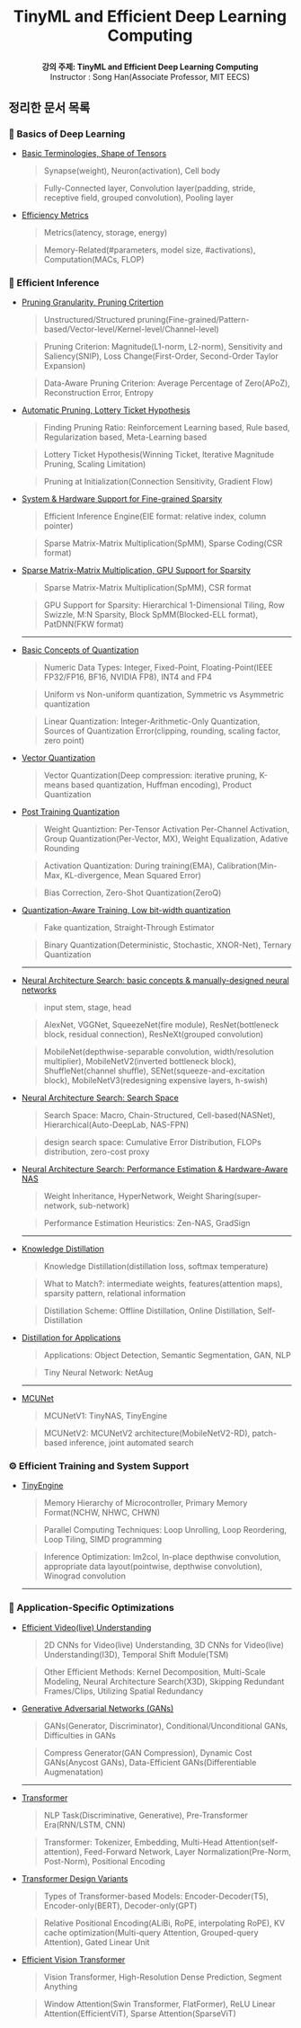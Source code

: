 <div width="100%" height="100%" align="center">
  
<h1 align="center">
  <p align="center">TinyML and Efficient Deep Learning Computing</p>
</h1>
  
  
<b>강의 주제: TinyML and Efficient Deep Learning Computing</b>
<br>
Instructor : Song Han(Associate Professor, MIT EECS)

</div>

## 정리한 문서 목록

### 📖 Basics of Deep Learning

- [Basic Terminologies, Shape of Tensors](https://github.com/erectbranch/TinyML_and_Efficient_DLC/tree/master/2022/lec02/summary01)

  > Synapse(weight), Neuron(activation), Cell body

  > Fully-Connected layer, Convolution layer(padding, stride, receptive field, grouped convolution), Pooling layer

- [Efficiency Metrics](https://github.com/erectbranch/TinyML_and_Efficient_DLC/tree/master/2022/lec02/summary02)

  > Metrics(latency, storage, energy)

  > Memory-Related(\#parameters, model size, \#activations), Computation(MACs, FLOP)

### 📔 Efficient Inference

- [Pruning Granularity, Pruning Critertion](https://github.com/erectbranch/TinyML_and_Efficient_DLC/tree/master/2022/lec03)

  > Unstructured/Structured pruning(Fine-grained/Pattern-based/Vector-level/Kernel-level/Channel-level)
  
  > Pruning Criterion: Magnitude(L1-norm, L2-norm), Sensitivity and Saliency(SNIP), Loss Change(First-Order, Second-Order Taylor Expansion)
  
  > Data-Aware Pruning Criterion: Average Percentage of Zero(APoZ), Reconstruction Error, Entropy

- [Automatic Pruning, Lottery Ticket Hypothesis](https://github.com/erectbranch/TinyML_and_Efficient_DLC/tree/master/2022/lec04/summary01)

  > Finding Pruning Ratio: Reinforcement Learning based, Rule based, Regularization based, Meta-Learning based 

  > Lottery Ticket Hypothesis(Winning Ticket, Iterative Magnitude Pruning, Scaling Limitation)

  > Pruning at Initialization(Connection Sensitivity, Gradient Flow)

- [System & Hardware Support for Fine-grained Sparsity](https://github.com/erectbranch/TinyML_and_Efficient_DLC/tree/master/2022/lec04/summary02)

  > Efficient Inference Engine(EIE format: relative index, column pointer)

  > Sparse Matrix-Matrix Multiplication(SpMM), Sparse Coding(CSR format)

- [Sparse Matrix-Matrix Multiplication, GPU Support for Sparsity](https://github.com/erectbranch/TinyML_and_Efficient_DLC/tree/master/2022/lec04/summary03)

  > Sparse Matrix-Matrix Multiplication(SpMM), CSR format

  > GPU Support for Sparsity: Hierarchical 1-Dimensional Tiling, Row Swizzle, M:N Sparsity, Block SpMM(Blocked-ELL format), PatDNN(FKW format)

  ---

- [Basic Concepts of Quantization](https://github.com/erectbranch/TinyML_and_Efficient_DLC/tree/master/2022/lec05/summary01)

  > Numeric Data Types: Integer, Fixed-Point, Floating-Point(IEEE FP32/FP16, BF16, NVIDIA FP8), INT4 and FP4

  > Uniform vs Non-uniform quantization, Symmetric vs Asymmetric quantization

  > Linear Quantization: Integer-Arithmetic-Only Quantization, Sources of Quantization Error(clipping, rounding, scaling factor, zero point)

- [Vector Quantization](https://github.com/erectbranch/TinyML_and_Efficient_DLC/tree/master/2022/lec05/summary02)

  > Vector Quantization(Deep compression: iterative pruning, K-means based quantization, Huffman encoding), Product Quantization

- [Post Training Quantization](https://github.com/erectbranch/TinyML_and_Efficient_DLC/tree/master/2022/lec06/summary01)

  > Weight Quantiztion: Per-Tensor Activation Per-Channel Activation, Group Quantization(Per-Vector, MX), Weight Equalization, Adative Rounding

  > Activation Quantization: During training(EMA), Calibration(Min-Max, KL-divergence, Mean Squared Error)

  > Bias Correction, Zero-Shot Quantization(ZeroQ)

- [Quantization-Aware Training, Low bit-width quantization](https://github.com/erectbranch/TinyML_and_Efficient_DLC/tree/master/2022/lec06/summary02)

  > Fake quantization, Straight-Through Estimator

  > Binary Quantization(Deterministic, Stochastic, XNOR-Net), Ternary Quantization

  ---

- [Neural Architecture Search: basic concepts & manually-designed neural networks](https://github.com/erectbranch/TinyML_and_Efficient_DLC/tree/master/2022/lec07/summary01)

  > input stem, stage, head
  
  > AlexNet, VGGNet, SqueezeNet(fire module), ResNet(bottleneck block, residual connection), ResNeXt(grouped convolution)
  
  > MobileNet(depthwise-separable convolution, width/resolution multiplier), MobileNetV2(inverted bottleneck block), ShuffleNet(channel shuffle), SENet(squeeze-and-excitation block), MobileNetV3(redesigning expensive layers, h-swish)

- [Neural Architecture Search: Search Space](https://github.com/erectbranch/TinyML_and_Efficient_DLC/tree/master/2022/lec07/summary02)

  > Search Space: Macro, Chain-Structured, Cell-based(NASNet), Hierarchical(Auto-DeepLab, NAS-FPN)

  > design search space: Cumulative Error Distribution, FLOPs distribution, zero-cost proxy

- [Neural Architecture Search: Performance Estimation & Hardware-Aware NAS](https://github.com/erectbranch/TinyML_and_Efficient_DLC/tree/master/2022/lec08)

  > Weight Inheritance, HyperNetwork, Weight Sharing(super-network, sub-network)

  > Performance Estimation Heuristics: Zen-NAS, GradSign

  ---

- [Knowledge Distillation](https://github.com/erectbranch/TinyML_and_Efficient_DLC/tree/master/2022/lec10/summary01)

  > Knowledge Distillation(distillation loss, softmax temperature)
  
  > What to Match?: intermediate weights, features(attention maps), sparsity pattern, relational information

  > Distillation Scheme: Offline Distillation, Online Distillation, Self-Distillation

- [Distillation for Applications](https://github.com/erectbranch/TinyML_and_Efficient_DLC/tree/master/2022/lec10/summary02)

  > Applications: Object Detection, Semantic Segmentation, GAN, NLP

  > Tiny Neural Network: NetAug

  ---

- [MCUNet](https://github.com/erectbranch/TinyML_and_Efficient_DLC/tree/master/2022/lec11)

  > MCUNetV1: TinyNAS, TinyEngine

  > MCUNetV2: MCUNetV2 architecture(MobileNetV2-RD), patch-based inference, joint automated search

### ⚙️ Efficient Training and System Support

- [TinyEngine](https://github.com/erectbranch/TinyML_and_Efficient_DLC/tree/master/2022/lec17)

  > Memory Hierarchy of Microcontroller, Primary Memory Format(NCHW, NHWC, CHWN)

  > Parallel Computing Techniques: Loop Unrolling, Loop Reordering, Loop Tiling, SIMD programming
  
  > Inference Optimization: Im2col, In-place depthwise convolution, appropriate data layout(pointwise, depthwise convolution), Winograd convolution

  ---

### 🔧 Application-Specific Optimizations

- [Efficient Video(live) Understanding](https://github.com/erectbranch/TinyML_and_Efficient_DLC/tree/master/2022/lec19/summary01)

  > 2D CNNs for Video(live) Understanding, 3D CNNs for Video(live) Understanding(I3D), Temporal Shift Module(TSM)

  > Other Efficient Methods: Kernel Decomposition, Multi-Scale Modeling, Neural Architecture Search(X3D), Skipping Redundant Frames/Clips, Utilizing Spatial Redundancy

- [Generative Adversarial Networks (GANs)](https://github.com/erectbranch/TinyML_and_Efficient_DLC/tree/master/2022/lec19/summary02)

  > GANs(Generator, Discriminator), Conditional/Unconditional GANs, Difficulties in GANs

  > Compress Generator(GAN Compression), Dynamic Cost GANs(Anycost GANs), Data-Efficient GANs(Differentiable Augmenatation)

  ---

- [Transformer](https://github.com/erectbranch/TinyML_and_Efficient_DLC/tree/master/2023/lec12/summary01)

  > NLP Task(Discriminative, Generative), Pre-Transformer Era(RNN/LSTM, CNN)

  > Transformer: Tokenizer, Embedding, Multi-Head Attention(self-attention), Feed-Forward Network, Layer Normalization(Pre-Norm, Post-Norm), Positional Encoding

- [Transformer Design Variants](https://github.com/erectbranch/TinyML_and_Efficient_DLC/tree/master/2023/lec12/summary02)

  > Types of Transformer-based Models: Encoder-Decoder(T5), Encoder-only(BERT), Decoder-only(GPT)
  
  > Relative Positional Encoding(ALiBi, RoPE, interpolating RoPE), KV cache optimization(Multi-query Attention, Grouped-query Attention), Gated Linear Unit

- [Efficient Vision Transformer](https://github.com/erectbranch/TinyML_and_Efficient_DLC/tree/master/2023/lec14/summary01)

  > Vision Transformer, High-Resolution Dense Prediction, Segment Anything
  
  > Window Attention(Swin Transformer, FlatFormer), ReLU Linear Attention(EfficientViT), Sparse Attention(SparseViT)